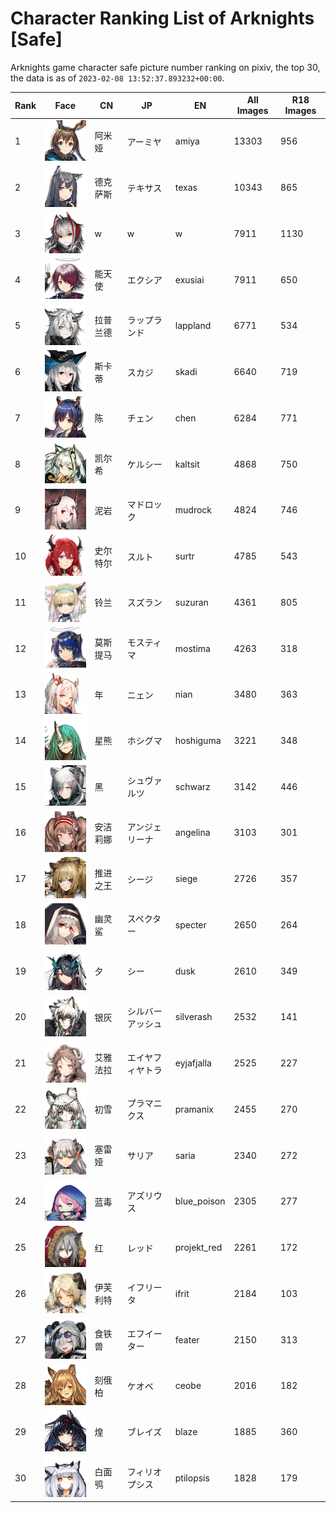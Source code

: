 # Character Ranking List of Arknights [Safe]

Arknights game character safe picture number ranking on pixiv, the top 30, the data is as of `2023-02-08 13:52:37.893232+00:00`.

|   Rank | Face                                          | CN   | JP       | EN          |   All Images |   R18 Images |
|--------|-----------------------------------------------|------|----------|-------------|--------------|--------------|
|      1 | ![amiya](./images/logo_amiya.png)             | 阿米娅  | アーミヤ     | amiya       |        13303 |          956 |
|      2 | ![texas](./images/logo_texas.png)             | 德克萨斯 | テキサス     | texas       |        10343 |          865 |
|      3 | ![w](./images/logo_w.png)                     | w    | w        | w           |         7911 |         1130 |
|      4 | ![exusiai](./images/logo_exusiai.png)         | 能天使  | エクシア     | exusiai     |         7911 |          650 |
|      5 | ![lappland](./images/logo_lappland.png)       | 拉普兰德 | ラップランド   | lappland    |         6771 |          534 |
|      6 | ![skadi](./images/logo_skadi.png)             | 斯卡蒂  | スカジ      | skadi       |         6640 |          719 |
|      7 | ![chen](./images/logo_chen.png)               | 陈    | チェン      | chen        |         6284 |          771 |
|      8 | ![kaltsit](./images/logo_kaltsit.png)         | 凯尔希  | ケルシー     | kaltsit     |         4868 |          750 |
|      9 | ![mudrock](./images/logo_mudrock.png)         | 泥岩   | マドロック    | mudrock     |         4824 |          746 |
|     10 | ![surtr](./images/logo_surtr.png)             | 史尔特尔 | スルト      | surtr       |         4785 |          543 |
|     11 | ![suzuran](./images/logo_suzuran.png)         | 铃兰   | スズラン     | suzuran     |         4361 |          805 |
|     12 | ![mostima](./images/logo_mostima.png)         | 莫斯提马 | モスティマ    | mostima     |         4263 |          318 |
|     13 | ![nian](./images/logo_nian.png)               | 年    | ニェン      | nian        |         3480 |          363 |
|     14 | ![hoshiguma](./images/logo_hoshiguma.png)     | 星熊   | ホシグマ     | hoshiguma   |         3221 |          348 |
|     15 | ![schwarz](./images/logo_schwarz.png)         | 黑    | シュヴァルツ   | schwarz     |         3142 |          446 |
|     16 | ![angelina](./images/logo_angelina.png)       | 安洁莉娜 | アンジェリーナ  | angelina    |         3103 |          301 |
|     17 | ![siege](./images/logo_siege.png)             | 推进之王 | シージ      | siege       |         2726 |          357 |
|     18 | ![specter](./images/logo_specter.png)         | 幽灵鲨  | スペクター    | specter     |         2650 |          264 |
|     19 | ![dusk](./images/logo_dusk.png)               | 夕    | シー       | dusk        |         2610 |          349 |
|     20 | ![silverash](./images/logo_silverash.png)     | 银灰   | シルバーアッシュ | silverash   |         2532 |          141 |
|     21 | ![eyjafjalla](./images/logo_eyjafjalla.png)   | 艾雅法拉 | エイヤフィヤトラ | eyjafjalla  |         2525 |          227 |
|     22 | ![pramanix](./images/logo_pramanix.png)       | 初雪   | プラマニクス   | pramanix    |         2455 |          270 |
|     23 | ![saria](./images/logo_saria.png)             | 塞雷娅  | サリア      | saria       |         2340 |          272 |
|     24 | ![blue_poison](./images/logo_blue_poison.png) | 蓝毒   | アズリウス    | blue_poison |         2305 |          277 |
|     25 | ![projekt_red](./images/logo_projekt_red.png) | 红    | レッド      | projekt_red |         2261 |          172 |
|     26 | ![ifrit](./images/logo_ifrit.png)             | 伊芙利特 | イフリータ    | ifrit       |         2184 |          103 |
|     27 | ![feater](./images/logo_feater.png)           | 食铁兽  | エフイーター   | feater      |         2150 |          313 |
|     28 | ![ceobe](./images/logo_ceobe.png)             | 刻俄柏  | ケオベ      | ceobe       |         2016 |          182 |
|     29 | ![blaze](./images/logo_blaze.png)             | 煌    | ブレイズ     | blaze       |         1885 |          360 |
|     30 | ![ptilopsis](./images/logo_ptilopsis.png)     | 白面鸮  | フィリオプシス  | ptilopsis   |         1828 |          179 |
